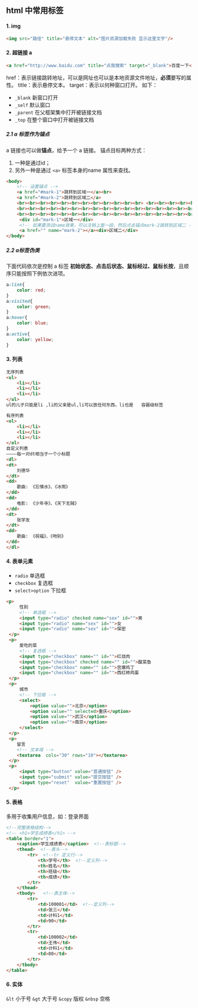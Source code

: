 ## html 中常用标签
#### 1. img

``` html
<img src="路径" title="悬停文本" alt="图片资源加载失败 显示这里文字"/>
```

#### 2. 超链接 a

``` html
<a href="http://www.baidu.com" title="点我搜索" target="_blank">百度一下</a>`
```
href：表示链接跳转地址，可以是网址也可以是本地资源文件地址，**必须**要写的属性。
title：表示悬停文本。
target：表示以何种窗口打开。
如下：
- `_blank` 新窗口打开
- `_self` 默认窗口
- `_parent` 在父框架集中打开被链接文档
- `_top` 在整个窗口中打开被链接文档

##### 2.1 a 标签作为锚点

a 链接也可以做**锚点**，给予一个 a 链接。
锚点目标两种方式：
1. 一种是通过id；
2. 另外一种是通过 `<a>` 标签本身的name 属性来查找。

```Html
<body>
    <!-- 设置锚点 -->
    <a href="#mark-1">跳转到区域一</a><br>
    <a href="#mark-2">跳转到区域二</a>
    <br><br><br><br><br><br><br><br><br><br><br><br> <br><br><br><br><br><br><br><br><br><br><br><br>
    <br><br><br><br><br><br><br><br><br><br><br><br><br><br><br><br><br><br><br><br><br><br><br><br>
    <br><br><br><br><br><br><br><br><br><br><br><br><br><br><br><br><br><br><br><br><br><br><br><br>
     <div id="mark-1">区域一</div>
     <!-- 如果要测试name效果，可以注销上面一段，然后点击锚点mark-2跳转到区域二 -->
     <a href="" name="mark-2"></a><div>区域二</div>
</body>
```

##### 2.2 a标签伪类

下面代码依次是控制 a 标签 **初始状态、点击后状态、鼠标经过、鼠标长按**，且顺序只能按照下例依次进项。

``` css
a:link{
    color: red;
}
a:visited{
    color: green;
}
a:hover{
    color: blue;
}
a:active{
    color: yellow;
}
```


#### 3. 列表

```Html
无序列表
<ul>
    <li></li>
    <li></li>
    <li></li>
</ul>
ul的儿子只能是li ,li的父亲是ul,li可以放任何东西，li也是   容器级标签

有序列表
<ol>
    <li></li>
    <li></li>
    <li></li>
</ol>
自定义列表
————每一对dt相当于一个小标题
<dl>
<dt>
    刘德华
</dt>
<dd>
    歌曲: 《忘情水》、《冰雨》
</dd>
<dd>
    电影: 《少年寺》、《天下无贼》
</dd>
<dt>
    张学友
</dt>
<dd>
    歌曲: 《祝福》、《吻别》
</dd>
</dl>
```

#### 4. 表单元素

- `radio` 单选框
- `checkbox` 复选框
- `select>option` 下拉框 

```Html
<p>
     性别
     <!-- 单选框 -->
     <input type="radio" checked name="sex" id="">男
     <input type="radio" name="sex" id="">女
     <input type="radio" name="sex" id="">保密
 </p>
 <p>
     爱吃的菜
     <!-- 复选框 -->
     <input type="checkbox" name="" id="">红烧肉
     <input type="checkbox" checked name="" id="">酸菜鱼
     <input type="checkbox" name="" id="">宫爆鸡丁
     <input type="checkbox" name="" id="">西红柿鸡蛋
 </p>
 <p>
     城市
     <!-- 下拉框 -->
     <select>
         <option value="">北京</option>
         <option value="" selected>重庆</option>
         <option value="">武汉</option>
         <option value="">南京</option>
     </select>
 </p>
 <p>
    留言
    <!-- 文本域 -->
    <textarea  cols="30" rows="10"></textarea>
 </p>
 <p>
     <input type="button" value="普通按钮" />
     <input type="submit" value="提交按钮" />
     <input type="reset"  value="重置按钮" />
 </p>
```

#### 5. 表格

多用于收集用户信息，如：登录界面

```Html
<!--完整表格结构-->
<!-- <h1>学生成绩表</h1> -->
<table border="1">
    <caption>学生成绩表</caption>  <!--表标题-->
    <thead>  <!--表头-->
        <tr>  <!--tr 定义行-->
            <th>学号</th>  <!--定义列-->
            <th>姓名</th>
            <th>班级</th>
            <th>成绩</th>
        </tr>
    </thead>
    <tbody>   <!--表主体-->
        <tr>
            <td>100001</td>  <!--定义列-->
            <td>张三</td>
            <td>计科1</td>
            <td>90</td>
        </tr>
        <tr>
            <td>100002</td>
            <td>王伟</td>
            <td>计科1</td>
            <td>80</td>
        </tr>
    </tbody>
</table>
```

#### 6. 实体

`&lt` 小于号 
`&gt` 大于号 
`&copy` 版权 
`&nbsp` 空格